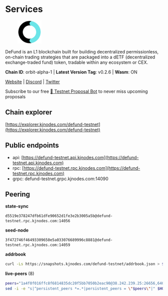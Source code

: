 # Services

<figure><img src="https://raw.githubusercontent.com/kj89/cosmos-images/main/logos/defund.png" alt=""><figcaption></figcaption></figure>

DeFund is an L1 blockchain built for building decentralized permissionless,  on-chain trading strategies that are packaged into a dETF (decentralized  exchange-traded fund) token, tradable within any ecosystem or CEX.

**Chain ID**: orbit-alpha-1 | **Latest Version Tag**: v0.2.6 | **Wasm**: ON

[Website](https://www.defund.app) | [Discord](https://discord.gg/FV26pRPZ3P) | [Twitter](https://twitter.com/defund_finance)



Subscribe to our free [🤖 Testnet Proposal Bot](https://t.me/kjnodes_testnet_proposal_bot) to never miss upcoming proposals


## Chain explorer
[https://explorer.kjnodes.com/defund-testnet](https://explorer.kjnodes.com/defund-testnet)

## Public endpoints

* api: [https://defund-testnet.api.kjnodes.com](https://defund-testnet.api.kjnodes.com)
* rpc: [https://defund-testnet.rpc.kjnodes.com](https://defund-testnet.rpc.kjnodes.com)
* grpc: defund-testnet.grpc.kjnodes.com:14090

## Peering

**state-sync**

```text
d5519e378247dfb61dfe90652d1fe3e2b3005a5b@defund-testnet.rpc.kjnodes.com:14056
```

**seed-node**

```text
3f472746f46493309650e5a033076689996c8881@defund-testnet.rpc.kjnodes.com:14059
```

**addrbook**
```bash
curl -Ls https://snapshots.kjnodes.com/defund-testnet/addrbook.json > $HOME/.defund/config/addrbook.json
```

**live-peers** (8)
```bash
peers="1a4f0f016ffc8f6814835dc20f5bb7050b2eac90@38.242.239.25:26656,6406dc6dff130a009ad79bb04eb29b731414811f@141.95.145.41:27656,dd21f9f7d9559653f3713ab32893a025c1075d28@65.108.234.26:27656,e3c348467a8c88c0f65e2ca8a71875d2a384b8b4@185.16.39.19:60656,5a93bbc7e9dc368ccadd2627b35364e0bf06035e@31.187.74.29:26656,d5519e378247dfb61dfe90652d1fe3e2b3005a5b@65.109.68.190:14056,854cfaf6fd4de846fd020fbd7d0b5364c6fb9c58@65.21.95.46:27656,7c459f88962a4d07d7ccd6d0c94f891bb7a7ada0@65.109.26.21:13656"
sed -i -e "s|^persistent_peers *=.*|persistent_peers = \"$peers\"|" $HOME/.defund/config/config.toml
```
